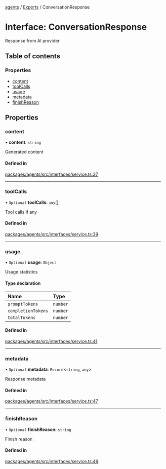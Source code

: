 <!-- 
 ⚠️  AUTO-GENERATED FILE - DO NOT EDIT MANUALLY
 This file is automatically generated by scripts/docs-generator.js
 To make changes, edit the source TypeScript files or update the generator script
-->

[agents](../../) / [Exports](../modules) / ConversationResponse

# Interface: ConversationResponse

Response from AI provider

## Table of contents

### Properties

- [content](ConversationResponse#content)
- [toolCalls](ConversationResponse#toolcalls)
- [usage](ConversationResponse#usage)
- [metadata](ConversationResponse#metadata)
- [finishReason](ConversationResponse#finishreason)

## Properties

### content

• **content**: `string`

Generated content

#### Defined in

[packages/agents/src/interfaces/service.ts:37](https://github.com/woojubb/robota/blob/1b62bb02b890c71ae884378577a1521b0f8628be/packages/agents/src/interfaces/service.ts#L37)

___

### toolCalls

• `Optional` **toolCalls**: `any`[]

Tool calls if any

#### Defined in

[packages/agents/src/interfaces/service.ts:39](https://github.com/woojubb/robota/blob/1b62bb02b890c71ae884378577a1521b0f8628be/packages/agents/src/interfaces/service.ts#L39)

___

### usage

• `Optional` **usage**: `Object`

Usage statistics

#### Type declaration

| Name | Type |
| :------ | :------ |
| `promptTokens` | `number` |
| `completionTokens` | `number` |
| `totalTokens` | `number` |

#### Defined in

[packages/agents/src/interfaces/service.ts:41](https://github.com/woojubb/robota/blob/1b62bb02b890c71ae884378577a1521b0f8628be/packages/agents/src/interfaces/service.ts#L41)

___

### metadata

• `Optional` **metadata**: `Record`\<`string`, `any`\>

Response metadata

#### Defined in

[packages/agents/src/interfaces/service.ts:47](https://github.com/woojubb/robota/blob/1b62bb02b890c71ae884378577a1521b0f8628be/packages/agents/src/interfaces/service.ts#L47)

___

### finishReason

• `Optional` **finishReason**: `string`

Finish reason

#### Defined in

[packages/agents/src/interfaces/service.ts:49](https://github.com/woojubb/robota/blob/1b62bb02b890c71ae884378577a1521b0f8628be/packages/agents/src/interfaces/service.ts#L49)
